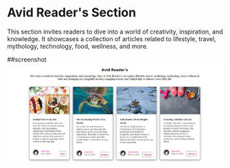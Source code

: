 # Avid Reader's Section

This section invites readers to dive into a world of creativity, inspiration, and knowledge. It showcases a collection of articles related to lifestyle, travel, mythology, technology, food, wellness, and more. 

##screenshot
![screenshot of browser](/Pixel-perfect-HTML-CSS/Blogscreenshot.png)
